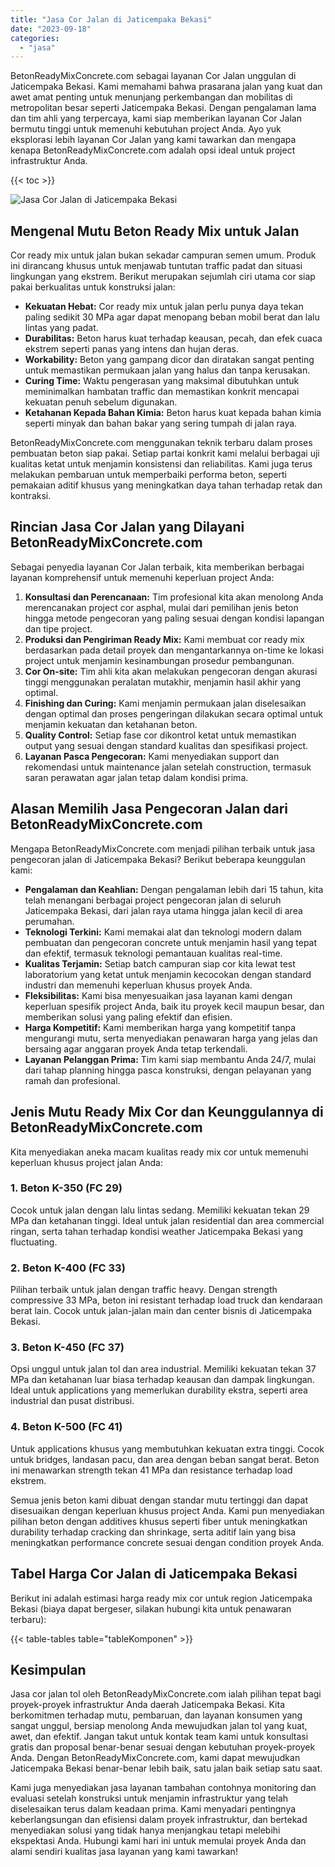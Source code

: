 ```yaml
---
title: "Jasa Cor Jalan di Jaticempaka Bekasi"
date: "2023-09-18"
categories: 
  - "jasa"
---
```


BetonReadyMixConcrete.com sebagai layanan Cor Jalan unggulan di Jaticempaka Bekasi. Kami memahami bahwa prasarana jalan yang kuat dan awet amat penting untuk menunjang perkembangan dan mobilitas di metropolitan besar seperti Jaticempaka Bekasi. Dengan pengalaman lama dan tim ahli yang terpercaya, kami siap memberikan layanan Cor Jalan bermutu tinggi untuk memenuhi kebutuhan project Anda. Ayo yuk eksplorasi lebih layanan Cor Jalan yang kami tawarkan dan mengapa kenapa BetonReadyMixConcrete.com adalah opsi ideal untuk project infrastruktur Anda.

{{< toc >}}

![Jasa Cor Jalan di Jaticempaka Bekasi](https://betoncor8.github.io/cor/harga-beton-readymix-concrete%20(13).png)

## Mengenal Mutu Beton Ready Mix untuk Jalan

Cor ready mix untuk jalan bukan sekadar campuran semen umum. Produk ini dirancang khusus untuk menjawab tuntutan traffic padat dan situasi lingkungan yang ekstrem. Berikut merupakan sejumlah ciri utama cor siap pakai berkualitas untuk konstruksi jalan:

- **Kekuatan Hebat:** Cor ready mix untuk jalan perlu punya daya tekan paling sedikit 30 MPa agar dapat menopang beban mobil berat dan lalu lintas yang padat.
- **Durabilitas:** Beton harus kuat terhadap keausan, pecah, dan efek cuaca ekstrem seperti panas yang intens dan hujan deras.
- **Workability:** Beton yang gampang dicor dan diratakan sangat penting untuk memastikan permukaan jalan yang halus dan tanpa kerusakan.
- **Curing Time:** Waktu pengerasan yang maksimal dibutuhkan untuk meminimalkan hambatan traffic dan memastikan konkrit mencapai kekuatan penuh sebelum digunakan.
- **Ketahanan Kepada Bahan Kimia:** Beton harus kuat kepada bahan kimia seperti minyak dan bahan bakar yang sering tumpah di jalan raya.

BetonReadyMixConcrete.com menggunakan teknik terbaru dalam proses pembuatan beton siap pakai. Setiap partai konkrit kami melalui berbagai uji kualitas ketat untuk menjamin konsistensi dan reliabilitas. Kami juga terus melakukan pembaruan untuk memperbaiki performa beton, seperti pemakaian aditif khusus yang meningkatkan daya tahan terhadap retak dan kontraksi.

## Rincian Jasa Cor Jalan yang Dilayani BetonReadyMixConcrete.com

Sebagai penyedia layanan Cor Jalan terbaik, kita memberikan berbagai layanan komprehensif untuk memenuhi keperluan project Anda:

1. **Konsultasi dan Perencanaan:** Tim profesional kita akan menolong Anda merencanakan project cor asphal, mulai dari pemilihan jenis beton hingga metode pengecoran yang paling sesuai dengan kondisi lapangan dan tipe project.
2. **Produksi dan Pengiriman Ready Mix:** Kami membuat cor ready mix berdasarkan pada detail proyek dan mengantarkannya on-time ke lokasi project untuk menjamin kesinambungan prosedur pembangunan.
3. **Cor On-site:** Tim ahli kita akan melakukan pengecoran dengan akurasi tinggi menggunakan peralatan mutakhir, menjamin hasil akhir yang optimal.
4. **Finishing dan Curing:** Kami menjamin permukaan jalan diselesaikan dengan optimal dan proses pengeringan dilakukan secara optimal untuk menjamin kekuatan dan ketahanan beton.
5. **Quality Control:** Setiap fase cor dikontrol ketat untuk memastikan output yang sesuai dengan standard kualitas dan spesifikasi project.
6. **Layanan Pasca Pengecoran:** Kami menyediakan support dan rekomendasi untuk maintenance jalan setelah construction, termasuk saran perawatan agar jalan tetap dalam kondisi prima.

## Alasan Memilih Jasa Pengecoran Jalan dari BetonReadyMixConcrete.com

Mengapa BetonReadyMixConcrete.com menjadi pilihan terbaik untuk jasa pengecoran jalan di Jaticempaka Bekasi? Berikut beberapa keunggulan kami:

- **Pengalaman dan Keahlian:** Dengan pengalaman lebih dari 15 tahun, kita telah menangani berbagai project pengecoran jalan di seluruh Jaticempaka Bekasi, dari jalan raya utama hingga jalan kecil di area perumahan.
- **Teknologi Terkini:** Kami memakai alat dan teknologi modern dalam pembuatan dan pengecoran concrete untuk menjamin hasil yang tepat dan efektif, termasuk teknologi pemantauan kualitas real-time.
- **Kualitas Terjamin:** Setiap batch campuran siap cor kita lewat test laboratorium yang ketat untuk menjamin kecocokan dengan standard industri dan memenuhi keperluan khusus proyek Anda.
- **Fleksibilitas:** Kami bisa menyesuaikan jasa layanan kami dengan keperluan spesifik project Anda, baik itu proyek kecil maupun besar, dan memberikan solusi yang paling efektif dan efisien.
- **Harga Kompetitif:** Kami memberikan harga yang kompetitif tanpa mengurangi mutu, serta menyediakan penawaran harga yang jelas dan bersaing agar anggaran proyek Anda tetap terkendali.
- **Layanan Pelanggan Prima:** Tim kami siap membantu Anda 24/7, mulai dari tahap planning hingga pasca konstruksi, dengan pelayanan yang ramah dan profesional.

## Jenis Mutu Ready Mix Cor dan Keunggulannya di BetonReadyMixConcrete.com

Kita menyediakan aneka macam kualitas ready mix cor untuk memenuhi keperluan khusus project jalan Anda:

### 1\. Beton K-350 (FC 29)

Cocok untuk jalan dengan lalu lintas sedang. Memiliki kekuatan tekan 29 MPa dan ketahanan tinggi. Ideal untuk jalan residential dan area commercial ringan, serta tahan terhadap kondisi weather Jaticempaka Bekasi yang fluctuating.

### 2\. Beton K-400 (FC 33)

Pilihan terbaik untuk jalan dengan traffic heavy. Dengan strength compressive 33 MPa, beton ini resistant terhadap load truck dan kendaraan berat lain. Cocok untuk jalan-jalan main dan center bisnis di Jaticempaka Bekasi.

### 3\. Beton K-450 (FC 37)

Opsi unggul untuk jalan tol dan area industrial. Memiliki kekuatan tekan 37 MPa dan ketahanan luar biasa terhadap keausan dan dampak lingkungan. Ideal untuk applications yang memerlukan durability ekstra, seperti area industrial dan pusat distribusi.

### 4\. Beton K-500 (FC 41)

Untuk applications khusus yang membutuhkan kekuatan extra tinggi. Cocok untuk bridges, landasan pacu, dan area dengan beban sangat berat. Beton ini menawarkan strength tekan 41 MPa dan resistance terhadap load ekstrem.

Semua jenis beton kami dibuat dengan standar mutu tertinggi dan dapat disesuaikan dengan keperluan khusus project Anda. Kami pun menyediakan pilihan beton dengan additives khusus seperti fiber untuk meningkatkan durability terhadap cracking dan shrinkage, serta aditif lain yang bisa meningkatkan performance concrete sesuai dengan condition proyek Anda.

## Tabel Harga Cor Jalan di Jaticempaka Bekasi

Berikut ini adalah estimasi harga ready mix cor untuk region Jaticempaka Bekasi (biaya dapat bergeser, silakan hubungi kita untuk penawaran terbaru):

{{< table-tables table="tableKomponen" >}}

## Kesimpulan

Jasa cor jalan tol oleh BetonReadyMixConcrete.com ialah pilihan tepat bagi proyek-proyek infrastruktur Anda daerah Jaticempaka Bekasi. Kita berkomitmen terhadap mutu, pembaruan, dan layanan konsumen yang sangat unggul, bersiap menolong Anda mewujudkan jalan tol yang kuat, awet, dan efektif. Jangan takut untuk kontak team kami untuk konsultasi gratis dan proposal benar-benar sesuai dengan kebutuhan proyek-proyek Anda. Dengan BetonReadyMixConcrete.com, kami dapat mewujudkan Jaticempaka Bekasi benar-benar lebih baik, satu jalan baik setiap satu saat.

Kami juga menyediakan jasa layanan tambahan contohnya monitoring dan evaluasi setelah konstruksi untuk menjamin infrastruktur yang telah diselesaikan terus dalam keadaan prima. Kami menyadari pentingnya keberlangsungan dan efisiensi dalam proyek infrastruktur, dan bertekad menyediakan solusi yang tidak hanya menjangkau tetapi melebihi ekspektasi Anda. Hubungi kami hari ini untuk memulai proyek Anda dan alami sendiri kualitas jasa layanan yang kami tawarkan!
